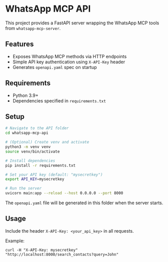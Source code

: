 # WhatsApp MCP API

This project provides a FastAPI server wrapping the WhatsApp MCP tools from `whatsapp-mcp-server`.

## Features

- Exposes WhatsApp MCP methods via HTTP endpoints
- Simple API key authentication using `X-API-Key` header
- Generates `openapi.yaml` spec on startup

## Requirements

- Python 3.9+
- Dependencies specified in `requirements.txt`

## Setup

```bash
# Navigate to the API folder
cd whatsapp-mcp-api

# (Optional) Create venv and activate
python3 -m venv venv
source venv/bin/activate

# Install dependencies
pip install -r requirements.txt

# Set your API key (default: "mysecretkey")
export API_KEY=mysecretkey

# Run the server
uvicorn main:app --reload --host 0.0.0.0 --port 8000
```

The `openapi.yaml` file will be generated in this folder when the server starts.

## Usage

Include the header `X-API-Key: <your_api_key>` in all requests.

Example:
```
curl -H "X-API-Key: mysecretkey" "http://localhost:8000/search_contacts?query=John"
```
